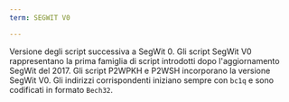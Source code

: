 ```yaml
---
term: SEGWIT V0

---
```

Versione degli script successiva a SegWit 0. Gli script SegWit V0 rappresentano la prima famiglia di script introdotti dopo l'aggiornamento SegWit del 2017. Gli script P2WPKH e P2WSH incorporano la versione SegWit V0. Gli indirizzi corrispondenti iniziano sempre con `bc1q` e sono codificati in formato `Bech32`.